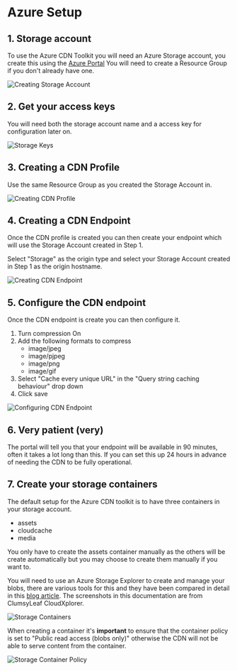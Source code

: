 # Azure Setup #

## 1. Storage account ##

To use the Azure CDN Toolkit you will need an Azure Storage account, you create this using the [Azure Portal](https://portal.azure.com/) You will need to create a Resource Group if you don't already have one.

![Creating Storage Account](images/creating-storage-account.png)

## 2. Get your access keys ##

You will need both the storage account name and a access key for configuration later on.

![Storage Keys](images/storage-keys.png)

## 3. Creating a CDN Profile ##

Use the same Resource Group as you created the Storage Account in.

![Creating CDN Profile](images/creating-cdn-profile.png)

## 4. Creating a CDN Endpoint ##

Once the CDN profile is created you can then create your endpoint which will use the Storage Account created in Step 1.

Select "Storage" as the origin type and select your Storage Account created in Step 1 as the origin hostname.

![Creating CDN Endpoint](images/creating-cdn-endpoint.png)

## 5. Configure the CDN endpoint ##

Once the CDN endpoint is create you can then configure it.

1. Turn compression On
2. Add the following formats to compress
    - image/jpeg
    - image/pjpeg
    - image/png
    - image/gif
3. Select "Cache every unique URL" in the "Query string caching behaviour" drop down 
4. Click save

![Configuring CDN Endpoint](images/configuring-cdn-endpoint.png)

## 6. Very patient (very) ##

The portal will tell you that your endpoint will be available in 90 minutes, often it takes a lot long than this. If you can set this up 24 hours in advance of needing the CDN to be fully operational.

## 7. Create your storage containers ##

The default setup for the Azure CDN toolkit is to have three containers in your storage account.

- assets
- cloudcache
- media

You only have to create the assets container manually as the others will be create automatically but you may choose to create them manually if you want to.

You will need to use an Azure Storage Explorer to create and manage your blobs, there are various tools for this and they have been compared in detail in this [blog article](https://azure.microsoft.com/en-us/documentation/articles/storage-explorers/).  The screenshots in this documentation are from ClumsyLeaf CloudXplorer.

![Storage Containers](images/storage-containers.png)

When creating a container it's **important** to ensure that the container policy is set to "Public read access (blobs only)" otherwise the CDN will not be able to serve content from the container.

![Storage Container Policy](images/storage-container-policy.png)





